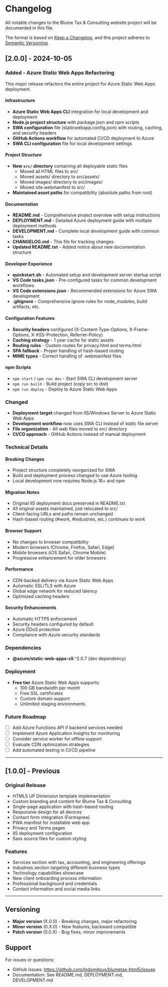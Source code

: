 # Changelog

All notable changes to the Blume Tax & Consulting website project will be documented in this file.

The format is based on [Keep a Changelog](https://keepachangelog.com/en/1.0.0/),
and this project adheres to [Semantic Versioning](https://semver.org/spec/v2.0.0.html).

## [2.0.0] - 2024-10-05

### Added - Azure Static Web Apps Refactoring

This major release refactors the entire project for Azure Static Web Apps deployment.

#### Infrastructure
- **Azure Static Web Apps CLI** integration for local development and deployment
- **Node.js project structure** with package.json and npm scripts
- **SWA configuration** file (staticwebapp.config.json) with routing, caching, and security headers
- **GitHub Actions workflow** for automated CI/CD deployment to Azure
- **SWA CLI configuration** file for local development settings

#### Project Structure
- **New `src/` directory** containing all deployable static files
  - Moved all HTML files to src/
  - Moved assets/ directory to src/assets/
  - Moved images/ directory to src/images/
  - Moved site.webmanifest to src/
- **Maintained asset paths** for compatibility (absolute paths from root)

#### Documentation
- **README.md** - Comprehensive project overview with setup instructions
- **DEPLOYMENT.md** - Detailed Azure deployment guide with multiple deployment methods
- **DEVELOPMENT.md** - Complete local development guide with common tasks
- **CHANGELOG.md** - This file for tracking changes
- **Updated README.txt** - Added notice about new documentation structure

#### Developer Experience
- **quickstart.sh** - Automated setup and development server startup script
- **VS Code tasks.json** - Pre-configured tasks for common development workflows
- **VS Code extensions.json** - Recommended extensions for Azure SWA development
- **.gitignore** - Comprehensive ignore rules for node_modules, build artifacts, etc.

#### Configuration Features
- **Security headers** configured (X-Content-Type-Options, X-Frame-Options, X-XSS-Protection, Referrer-Policy)
- **Caching strategy** - 1 year cache for static assets
- **Routing rules** - Custom routes for privacy.html and terms.html
- **SPA fallback** - Proper handling of hash-based routing
- **MIME types** - Correct handling of .webmanifest files

#### npm Scripts
- `npm start` / `npm run dev` - Start SWA CLI development server
- `npm run build` - Build project (copy src to dist)
- `npm run deploy` - Deploy to Azure Static Web Apps

### Changed
- **Deployment target** changed from IIS/Windows Server to Azure Static Web Apps
- **Development workflow** now uses SWA CLI instead of static file server
- **File organization** - All web files moved to src/ directory
- **CI/CD approach** - GitHub Actions instead of manual deployment

### Technical Details

#### Breaking Changes
- Project structure completely reorganized for SWA
- Build and deployment process changed to use Azure tooling
- Local development now requires Node.js 18+ and npm

#### Migration Notes
- Original IIS deployment docs preserved in README.txt
- All original assets maintained, just relocated to src/
- Client-facing URLs and paths remain unchanged
- Hash-based routing (#work, #industries, etc.) continues to work

#### Browser Support
- No changes to browser compatibility
- Modern browsers (Chrome, Firefox, Safari, Edge)
- Mobile browsers (iOS Safari, Chrome Mobile)
- Progressive enhancement for older browsers

#### Performance
- CDN-backed delivery via Azure Static Web Apps
- Automatic SSL/TLS with Azure
- Global edge network for reduced latency
- Optimized caching headers

#### Security Enhancements
- Automatic HTTPS enforcement
- Security headers configured by default
- Azure DDoS protection
- Compliance with Azure security standards

### Dependencies
- **@azure/static-web-apps-cli** ^2.0.7 (dev dependency)

### Deployment
- **Free tier** Azure Static Web Apps supports:
  - 100 GB bandwidth per month
  - Free SSL certificates
  - Custom domain support
  - Unlimited staging environments
  
### Future Roadmap
- [ ] Add Azure Functions API if backend services needed
- [ ] Implement Azure Application Insights for monitoring
- [ ] Consider service worker for offline support
- [ ] Evaluate CDN optimization strategies
- [ ] Add automated testing in CI/CD pipeline

---

## [1.0.0] - Previous

### Original Release
- HTML5 UP Dimension template implementation
- Custom branding and content for Blume Tax & Consulting
- Single-page application with hash-based routing
- Responsive design for all devices
- Contact form integration (Formspree)
- PWA manifest for installable web app
- Privacy and Terms pages
- IIS deployment configuration
- Sass source files for custom styling

### Features
- Services section with tax, accounting, and engineering offerings
- Industries section targeting different business types
- Technology capabilities showcase
- New client onboarding process information
- Professional background and credentials
- Contact information and social media links

---

## Versioning

- **Major version** (X.0.0) - Breaking changes, major refactoring
- **Minor version** (0.X.0) - New features, backward compatible
- **Patch version** (0.0.X) - Bug fixes, minor improvements

## Support

For issues or questions:
- GitHub Issues: https://github.com/Indomitous/blumetax-html5/issues
- Documentation: See README.md, DEPLOYMENT.md, DEVELOPMENT.md
